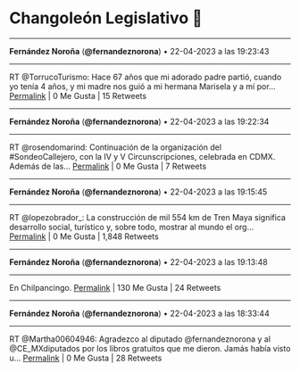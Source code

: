# Changoleón Legislativo 🙈
*****
**Fernández Noroña** (**@fernandeznorona**) • 22-04-2023 a las 19:23:43
*****
RT @TorrucoTurismo: Hace 67 años que mi adorado padre partió, cuando yo tenía 4 años, y mi madre nos guió a mi hermana Marisela y a mí por…
[Permalink](https://twitter.com/fernandeznorona/status/1649977324702679040) | 0 Me Gusta | 15 Retweets
*****
**Fernández Noroña** (**@fernandeznorona**) • 22-04-2023 a las 19:22:34
*****
RT @rosendomarind: Continuación de la organización del #SondeoCallejero, con la IV y V Circunscripciones, celebrada en CDMX. Además de las…
[Permalink](https://twitter.com/fernandeznorona/status/1649977033567645700) | 0 Me Gusta | 7 Retweets
*****
**Fernández Noroña** (**@fernandeznorona**) • 22-04-2023 a las 19:15:45
*****
RT @lopezobrador_: La construcción de mil 554 km de Tren Maya significa desarrollo social, turístico y, sobre todo, mostrar al mundo el org…
[Permalink](https://twitter.com/fernandeznorona/status/1649975317895983105) | 0 Me Gusta | 1,848 Retweets
*****
**Fernández Noroña** (**@fernandeznorona**) • 22-04-2023 a las 19:13:48
*****
En Chilpancingo.
[Permalink](https://twitter.com/fernandeznorona/status/1649974828315873281) | 130 Me Gusta | 24 Retweets
*****
**Fernández Noroña** (**@fernandeznorona**) • 22-04-2023 a las 18:33:44
*****
RT @Martha00604946: Agradezco al diputado @fernandeznorona y al @CE_MXdiputados por los libros gratuitos que me dieron. Jamás había visto u…
[Permalink](https://twitter.com/fernandeznorona/status/1649964742369492992) | 0 Me Gusta | 28 Retweets